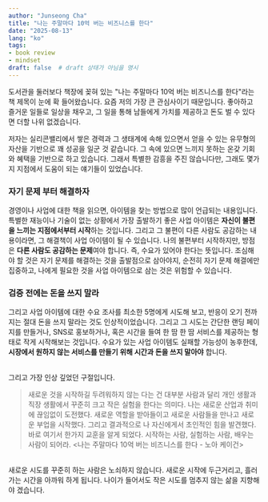 ```yaml
---
author: "Junseong Cha"
title: "나는 주말마다 10억 버는 비즈니스를 한다"
date: "2025-08-13"
lang: "ko"
tags: 
- book review
- mindset
draft: false  # draft 상태가 아님을 명시
---
```


도서관을 둘러보다 책장에 꽂혀 있는 "나는 주말마다 10억 버는 비즈니스를 한다"라는 책 제목이 눈에 확 들어왔습니다. 요즘 저의 가장 큰 관심사이기 때문입니다. 좋아하고 즐거운 일들로 일상을 채우고, 그 일을 통해 남들에게 가치를 제공하고 돈도 벌 수 있다면 더할 나위 없겠습니다.

저자는 실리콘밸리에서 쌓은 경력과 그 생태계에 속해 있으면서 얻을 수 있는 유무형의 자산을 기반으로 꽤 성공을 일군 것 같습니다. 그 속에 있으면 느끼지 못하는 온갖 기회와 혜택을 기반으로 하고 있습니다. 그래서 특별한 감흥을 주진 않습니다만, 그래도 몇가지 지점에서 도움이 되는 얘기들이 있었습니다.

### 자기 문제 부터 해결하자
경영이나 사업에 대한 책을 읽으면, 아이템을 찾는 방법으로 많이 언급되는 내용입니다. 특별한 재능이나 기술이 없는 상황에서 가장 출발하기 좋은 사업 아이템은 **자신이 불편을 느끼는 지점에서부터 시작**하는 것입니다. 그리고 그 불편이 다른 사람도 공감하는 내용이라면, 그 해결책이 사업 아이템이 될 수 있습니다. 나의 불편부터 시작하지만, 방점은 **​다른 사람도 공감하는 문제**여야 합니다. 즉, 수요가 있어야 한다는 뜻입니다. 조심해야 할 것은 자기 문제를 해결하는 것을 출발점으로 삼아야지, 순전히 자기 문제 해결에만 집중하고, 나에게 필요한 것을 사업 아이템으로 삼는 것은 위험할 수 있습니다.

### 검증 전에는 돈을 쓰지 말라
그리고 사업 아이템에 대한 수요 조사를 최소한 5명에게 시도해 보고, 반응이 오기 전까지는 절대 돈을 쓰지 말라는 것도 인상적이었습니다. 그리고 그 시도는 간단한 랜딩 페이지를 만들거나, SNS로 홍보하거나, 혹은 시간을 들여 한 땀 한 땀 서비스를 제공하는 형태로 작게 시작해보는 것입니다. 수요가 있는 사업 아이템도 실패할 가능성이 농후한데, **시장에서 원하지 않는 서비스를 만들기 위해 시간과 돈을 쓰지 말아야** 합니다.

\
그리고 가장 인상 깊었던 구절입니다.

> 새로운 것을 시작하길 두려워하지 않는 다는 건  대부분 사람과 달리 개인 생활과 직장 생활에서 꾸준히 크고 작은 실험을 한다는 의미다. 나는 새로운 산업과 취미에 끊임없이 도전했다. 새로운 역할을 받아들이고 새로운 사람들을 만나고 새로운 부업을 시작했다. 그리고 결과적으로 나 자신에게서 초인적인 힘을 발견했다. 바로 여기서 한가지 교훈을 알게 되었다. 시작하는 사람, 실험하는 사람, 배우는 사람이 되어라. <나는 주말마다 10억 버는 비즈니스를 한다 - 노아 케이건>

\
새로운 시도를 꾸준히 하는 사람은 노쇠하지 않습니다. 새로운 시작에 두근거리고, 흘러가는 시간을 아까워 하게 됩니다. 나이가 들어서도 작은 시도를 멈추지 않는 삶을 지향해야 겠습니다.